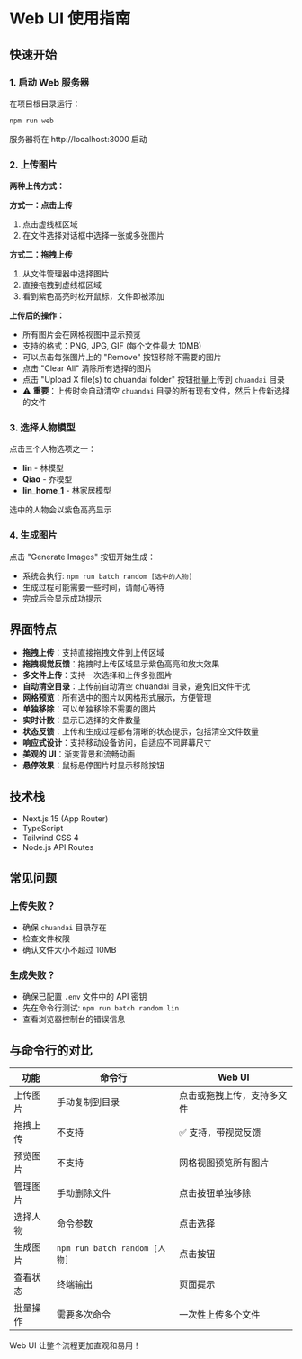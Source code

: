 # Web UI 使用指南

## 快速开始

### 1. 启动 Web 服务器

在项目根目录运行：

```bash
npm run web
```

服务器将在 http://localhost:3000 启动

### 2. 上传图片

**两种上传方式：**

**方式一：点击上传**
1. 点击虚线框区域
2. 在文件选择对话框中选择一张或多张图片

**方式二：拖拽上传**
1. 从文件管理器中选择图片
2. 直接拖拽到虚线框区域
3. 看到紫色高亮时松开鼠标，文件即被添加

**上传后的操作：**
- 所有图片会在网格视图中显示预览
- 支持的格式：PNG, JPG, GIF (每个文件最大 10MB)
- 可以点击每张图片上的 "Remove" 按钮移除不需要的图片
- 点击 "Clear All" 清除所有选择的图片
- 点击 "Upload X file(s) to chuandai folder" 按钮批量上传到 `chuandai` 目录
- ⚠️ **重要**：上传时会自动清空 `chuandai` 目录的所有现有文件，然后上传新选择的文件

### 3. 选择人物模型

点击三个人物选项之一：
- **lin** - 林模型
- **Qiao** - 乔模型
- **lin_home_1** - 林家居模型

选中的人物会以紫色高亮显示

### 4. 生成图片

点击 "Generate Images" 按钮开始生成：
- 系统会执行: `npm run batch random [选中的人物]`
- 生成过程可能需要一些时间，请耐心等待
- 完成后会显示成功提示

## 界面特点

- **拖拽上传**：支持直接拖拽文件到上传区域
- **拖拽视觉反馈**：拖拽时上传区域显示紫色高亮和放大效果
- **多文件上传**：支持一次选择和上传多张图片
- **自动清空目录**：上传前自动清空 chuandai 目录，避免旧文件干扰
- **网格预览**：所有选中的图片以网格形式展示，方便管理
- **单独移除**：可以单独移除不需要的图片
- **实时计数**：显示已选择的文件数量
- **状态反馈**：上传和生成过程都有清晰的状态提示，包括清空文件数量
- **响应式设计**：支持移动设备访问，自适应不同屏幕尺寸
- **美观的 UI**：渐变背景和流畅动画
- **悬停效果**：鼠标悬停图片时显示移除按钮

## 技术栈

- Next.js 15 (App Router)
- TypeScript
- Tailwind CSS 4
- Node.js API Routes

## 常见问题

### 上传失败？

- 确保 `chuandai` 目录存在
- 检查文件权限
- 确认文件大小不超过 10MB

### 生成失败？

- 确保已配置 `.env` 文件中的 API 密钥
- 先在命令行测试: `npm run batch random lin`
- 查看浏览器控制台的错误信息

## 与命令行的对比

| 功能 | 命令行 | Web UI |
|------|--------|--------|
| 上传图片 | 手动复制到目录 | 点击或拖拽上传，支持多文件 |
| 拖拽上传 | 不支持 | ✅ 支持，带视觉反馈 |
| 预览图片 | 不支持 | 网格视图预览所有图片 |
| 管理图片 | 手动删除文件 | 点击按钮单独移除 |
| 选择人物 | 命令参数 | 点击选择 |
| 生成图片 | `npm run batch random [人物]` | 点击按钮 |
| 查看状态 | 终端输出 | 页面提示 |
| 批量操作 | 需要多次命令 | 一次性上传多个文件 |

Web UI 让整个流程更加直观和易用！
